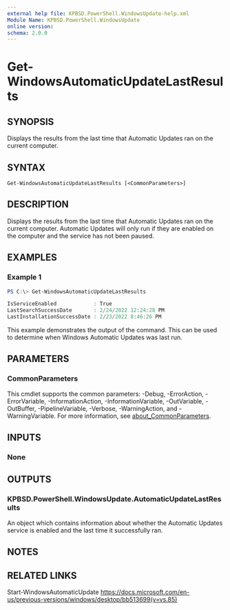 ```yaml
---
external help file: KPBSD.PowerShell.WindowsUpdate-help.xml
Module Name: KPBSD.PowerShell.WindowsUpdate
online version:
schema: 2.0.0
---
```


# Get-WindowsAutomaticUpdateLastResults

## SYNOPSIS
Displays the results from the last time that Automatic Updates ran on the current computer.

## SYNTAX

```
Get-WindowsAutomaticUpdateLastResults [<CommonParameters>]
```

## DESCRIPTION
Displays the results from the last time that Automatic Updates ran on the current computer.
Automatic Updates will only run if they are enabled on the computer and the service has not
been paused.

## EXAMPLES

### Example 1
```powershell
PS C:\> Get-WindowsAutomaticUpdateLastResults

IsServiceEnabled            : True
LastSearchSuccessDate       : 2/24/2022 12:24:28 PM
LastInstallationSuccessDate : 2/23/2022 8:46:26 PM
```

This example demonstrates the output of the command. This can be used to determine when Windows Automatic Updates
was last run.

## PARAMETERS

### CommonParameters
This cmdlet supports the common parameters: -Debug, -ErrorAction, -ErrorVariable, -InformationAction, -InformationVariable, -OutVariable, -OutBuffer, -PipelineVariable, -Verbose, -WarningAction, and -WarningVariable. For more information, see [about_CommonParameters](http://go.microsoft.com/fwlink/?LinkID=113216).

## INPUTS

### None

## OUTPUTS

### KPBSD.PowerShell.WindowsUpdate.AutomaticUpdateLastResults
An object which contains information about whether the Automatic Updates service is enabled
and the last time it successfully ran.

## NOTES

## RELATED LINKS
Start-WindowsAutomaticUpdate
https://docs.microsoft.com/en-us/previous-versions/windows/desktop/bb513699(v=vs.85)